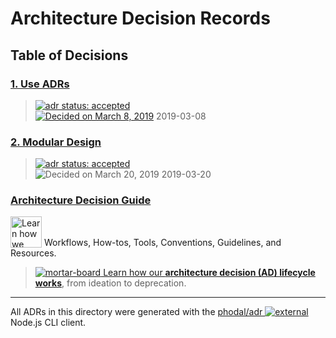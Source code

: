 # Architecture Decision Records

## Table of Decisions

### [1. Use ADRs][adr-0001]

> [![adr status: accepted][adr-accepted-badge]][adr-0001]<br>
> [![Decided on March 8, 2019][octicon-calendar]][adr-0001]
> <time datetime="2019-03-08">2019-03-08</time>

### [2. Modular Design][adr-0002]

> [![adr status: accepted][adr-accepted-badge]][adr-0002]<br>
> ![Decided on March 20, 2019][octicon-calendar] 2019-03-20

### [Architecture Decision Guide][ad-wiki]

<img alt="Learn how we democratically agree on architectural direction" height="50" src="https://cdnjs.cloudflare.com/ajax/libs/octicons/8.3.0/svg/tasklist.svg" width="50" valign="bottom">
Workflows, How-tos, Tools, Conventions, Guidelines, and Resources.

> [![mortar-board][octicon-mortar-board] Learn how our **architecture decision
> (<abbr>AD</abbr>) lifecycle works**][ad-wiki], from ideation to deprecation.

* * *

All ADRs in this directory were generated with the
[phodal/adr ![external][octicon-link-external]](https://github.com/phodal/adr#readme)
Node.js CLI client.

<!-- ⛔️ Link references ⛔️  -->

[adr-0001]: docs/adr/adr-0001-architecture-decision-record-use-adrs.md

[adr-0002]: docs/adr/adr-0002-architecture-decision-record-modular-design.md

<!-- Do not remove this line or anything under it. -->

[adr-accepted-badge]: https://flat.badgen.net/badge/ADR/accepted/44AD8E

[adr-proposed-badge]: https://flat.badgen.net/badge/ADR/proposed/AC900D

[adr-rejected-badge]: https://flat.badgen.net/badge/ADR/rejected/D9534F

[adr-deprecated-badge]: https://flat.badgen.net/badge/ADR/deprecated/7F8C8D

[ad-wiki]: https://github.com/commonality/archetypes-rules/wiki/Architecture-Decision-(AD)-Guide

[forcepoint-defn]: https://www.forcepoint.com/cyber-edu/data-leakage

[npmjs-about-modules-doc]: https://docs.npmjs.com/about-packages-and-modules#about-modules

[npmjs-about-packages-doc]: https://docs.npmjs.com/about-packages-and-modules#about-packages

[npmjs-public-registry-doc]: https://docs.npmjs.com/about-the-public-npm-registry

[semver-spec]: https://semver.org "Semantic Versioning 2.0.0 specification"

[gl-push-rules-doc]: https://docs.gitlab.com/ee/push_rules/push_rules.html

[gl-push-rules-api-docs]: https://docs.gitlab.com/ee/api/projects.html#push-rules-starter

[octicon-alert]: https://cdnjs.cloudflare.com/ajax/libs/octicons/8.3.0/svg/alert.svg

[octicon-arrow-down]: https://cdnjs.cloudflare.com/ajax/libs/octicons/8.3.0/svg/arrow-down.svg

[octicon-arrow-left]: https://cdnjs.cloudflare.com/ajax/libs/octicons/8.3.0/svg/arrow-left.svg

[octicon-arrow-right]: https://cdnjs.cloudflare.com/ajax/libs/octicons/8.3.0/svg/arrow-right.svg

[octicon-arrow-small-down]: https://cdnjs.cloudflare.com/ajax/libs/octicons/8.3.0/svg/arrow-small-down.svg

[octicon-arrow-small-left]: https://cdnjs.cloudflare.com/ajax/libs/octicons/8.3.0/svg/arrow-small-left.svg

[octicon-arrow-small-right]: https://cdnjs.cloudflare.com/ajax/libs/octicons/8.3.0/svg/arrow-small-right.svg

[octicon-arrow-small-up]: https://cdnjs.cloudflare.com/ajax/libs/octicons/8.3.0/svg/arrow-small-up.svg

[octicon-arrow-up]: https://cdnjs.cloudflare.com/ajax/libs/octicons/8.3.0/svg/arrow-up.svg

[octicon-beaker]: https://cdnjs.cloudflare.com/ajax/libs/octicons/8.3.0/svg/beaker.svg

[octicon-bell]: https://cdnjs.cloudflare.com/ajax/libs/octicons/8.3.0/svg/bell.svg

[octicon-bold]: https://cdnjs.cloudflare.com/ajax/libs/octicons/8.3.0/svg/bold.svg

[octicon-book]: https://cdnjs.cloudflare.com/ajax/libs/octicons/8.3.0/svg/book.svg

[octicon-bookmark]: https://cdnjs.cloudflare.com/ajax/libs/octicons/8.3.0/svg/bookmark.svg

[octicon-briefcase]: https://cdnjs.cloudflare.com/ajax/libs/octicons/8.3.0/svg/briefcase.svg

[octicon-broadcast]: https://cdnjs.cloudflare.com/ajax/libs/octicons/8.3.0/svg/broadcast.svg

[octicon-browser]: https://cdnjs.cloudflare.com/ajax/libs/octicons/8.3.0/svg/browser.svg

[octicon-bug]: https://cdnjs.cloudflare.com/ajax/libs/octicons/8.3.0/svg/bug.svg

[octicon-calendar]: https://cdnjs.cloudflare.com/ajax/libs/octicons/8.3.0/svg/calendar.svg

[octicon-check]: https://cdnjs.cloudflare.com/ajax/libs/octicons/8.3.0/svg/check.svg

[octicon-checklist]: https://cdnjs.cloudflare.com/ajax/libs/octicons/8.3.0/svg/checklist.svg

[octicon-chevron-down]: https://cdnjs.cloudflare.com/ajax/libs/octicons/8.3.0/svg/chevron-down.svg

[octicon-chevron-left]: https://cdnjs.cloudflare.com/ajax/libs/octicons/8.3.0/svg/chevron-left.svg

[octicon-chevron-right]: https://cdnjs.cloudflare.com/ajax/libs/octicons/8.3.0/svg/chevron-right.svg

[octicon-chevron-up]: https://cdnjs.cloudflare.com/ajax/libs/octicons/8.3.0/svg/chevron-up.svg

[octicon-circle-slash]: https://cdnjs.cloudflare.com/ajax/libs/octicons/8.3.0/svg/circle-slash.svg

[octicon-circuit-board]: https://cdnjs.cloudflare.com/ajax/libs/octicons/8.3.0/svg/circuit-board.svg

[octicon-clippy]: https://cdnjs.cloudflare.com/ajax/libs/octicons/8.3.0/svg/clippy.svg

[octicon-clock]: https://cdnjs.cloudflare.com/ajax/libs/octicons/8.3.0/svg/clock.svg

[octicon-cloud-download]: https://cdnjs.cloudflare.com/ajax/libs/octicons/8.3.0/svg/cloud-download.svg

[octicon-cloud-upload]: https://cdnjs.cloudflare.com/ajax/libs/octicons/8.3.0/svg/cloud-upload.svg

[octicon-code]: https://cdnjs.cloudflare.com/ajax/libs/octicons/8.3.0/svg/code.svg

[octicon-comment-discussion]: https://cdnjs.cloudflare.com/ajax/libs/octicons/8.3.0/svg/comment-discussion.svg

[octicon-comment]: https://cdnjs.cloudflare.com/ajax/libs/octicons/8.3.0/svg/comment.svg

[octicon-credit-card]: https://cdnjs.cloudflare.com/ajax/libs/octicons/8.3.0/svg/credit-card.svg

[octicon-dash]: https://cdnjs.cloudflare.com/ajax/libs/octicons/8.3.0/svg/dash.svg

[octicon-dashboard]: https://cdnjs.cloudflare.com/ajax/libs/octicons/8.3.0/svg/dashboard.svg

[octicon-database]: https://cdnjs.cloudflare.com/ajax/libs/octicons/8.3.0/svg/database.svg

[octicon-desktop-download]: https://cdnjs.cloudflare.com/ajax/libs/octicons/8.3.0/svg/desktop-download.svg

[octicon-device-camera-video]: https://cdnjs.cloudflare.com/ajax/libs/octicons/8.3.0/svg/device-camera-video.svg

[octicon-device-camera]: https://cdnjs.cloudflare.com/ajax/libs/octicons/8.3.0/svg/device-camera.svg

[octicon-device-desktop]: https://cdnjs.cloudflare.com/ajax/libs/octicons/8.3.0/svg/device-desktop.svg

[octicon-device-mobile]: https://cdnjs.cloudflare.com/ajax/libs/octicons/8.3.0/svg/device-mobile.svg

[octicon-diff-added]: https://cdnjs.cloudflare.com/ajax/libs/octicons/8.3.0/svg/diff-added.svg

[octicon-diff-ignored]: https://cdnjs.cloudflare.com/ajax/libs/octicons/8.3.0/svg/diff-ignored.svg

[octicon-diff-modified]: https://cdnjs.cloudflare.com/ajax/libs/octicons/8.3.0/svg/diff-modified.svg

[octicon-diff-removed]: https://cdnjs.cloudflare.com/ajax/libs/octicons/8.3.0/svg/diff-removed.svg

[octicon-diff-renamed]: https://cdnjs.cloudflare.com/ajax/libs/octicons/8.3.0/svg/diff-renamed.svg

[octicon-diff]: https://cdnjs.cloudflare.com/ajax/libs/octicons/8.3.0/svg/diff.svg

[octicon-ellipses]: https://cdnjs.cloudflare.com/ajax/libs/octicons/8.3.0/svg/ellipses.svg

[octicon-ellipsis]: https://cdnjs.cloudflare.com/ajax/libs/octicons/8.3.0/svg/ellipsis.svg

[octicon-eye]: https://cdnjs.cloudflare.com/ajax/libs/octicons/8.3.0/svg/eye.svg

[octicon-file-binary]: https://cdnjs.cloudflare.com/ajax/libs/octicons/8.3.0/svg/file-binary.svg

[octicon-file-code]: https://cdnjs.cloudflare.com/ajax/libs/octicons/8.3.0/svg/file-code.svg

[octicon-file-directory]: https://cdnjs.cloudflare.com/ajax/libs/octicons/8.3.0/svg/file-directory.svg

[octicon-file-media]: https://cdnjs.cloudflare.com/ajax/libs/octicons/8.3.0/svg/file-media.svg

[octicon-file-pdf]: https://cdnjs.cloudflare.com/ajax/libs/octicons/8.3.0/svg/file-pdf.svg

[octicon-file-submodule]: https://cdnjs.cloudflare.com/ajax/libs/octicons/8.3.0/svg/file-submodule.svg

[octicon-file-symlink-directory]: https://cdnjs.cloudflare.com/ajax/libs/octicons/8.3.0/svg/file-symlink-directory.svg

[octicon-file-symlink-file]: https://cdnjs.cloudflare.com/ajax/libs/octicons/8.3.0/svg/file-symlink-file.svg

[octicon-file-text]: https://cdnjs.cloudflare.com/ajax/libs/octicons/8.3.0/svg/file-text.svg

[octicon-file-zip]: https://cdnjs.cloudflare.com/ajax/libs/octicons/8.3.0/svg/file-zip.svg

[octicon-file]: https://cdnjs.cloudflare.com/ajax/libs/octicons/8.3.0/svg/file.svg

[octicon-flame]: https://cdnjs.cloudflare.com/ajax/libs/octicons/8.3.0/svg/flame.svg

[octicon-fold]: https://cdnjs.cloudflare.com/ajax/libs/octicons/8.3.0/svg/fold.svg

[octicon-gear]: https://cdnjs.cloudflare.com/ajax/libs/octicons/8.3.0/svg/gear.svg

[octicon-gift]: https://cdnjs.cloudflare.com/ajax/libs/octicons/8.3.0/svg/gift.svg

[octicon-gist-secret]: https://cdnjs.cloudflare.com/ajax/libs/octicons/8.3.0/svg/gist-secret.svg

[octicon-gist]: https://cdnjs.cloudflare.com/ajax/libs/octicons/8.3.0/svg/gist.svg

[octicon-git-branch]: https://cdnjs.cloudflare.com/ajax/libs/octicons/8.3.0/svg/git-branch.svg

[octicon-git-commit]: https://cdnjs.cloudflare.com/ajax/libs/octicons/8.3.0/svg/git-commit.svg

[octicon-git-compare]: https://cdnjs.cloudflare.com/ajax/libs/octicons/8.3.0/svg/git-compare.svg

[octicon-git-merge]: https://cdnjs.cloudflare.com/ajax/libs/octicons/8.3.0/svg/git-merge.svg

[octicon-git-pull-request]: https://cdnjs.cloudflare.com/ajax/libs/octicons/8.3.0/svg/git-pull-request.svg

[octicon-globe]: https://cdnjs.cloudflare.com/ajax/libs/octicons/8.3.0/svg/globe.svg

[octicon-grabber]: https://cdnjs.cloudflare.com/ajax/libs/octicons/8.3.0/svg/grabber.svg

[octicon-graph]: https://cdnjs.cloudflare.com/ajax/libs/octicons/8.3.0/svg/graph.svg

[octicon-heart]: https://cdnjs.cloudflare.com/ajax/libs/octicons/8.3.0/svg/heart.svg

[octicon-history]: https://cdnjs.cloudflare.com/ajax/libs/octicons/8.3.0/svg/history.svg

[octicon-home]: https://cdnjs.cloudflare.com/ajax/libs/octicons/8.3.0/svg/home.svg

[octicon-horizontal-rule]: https://cdnjs.cloudflare.com/ajax/libs/octicons/8.3.0/svg/horizontal-rule.svg

[octicon-hubot]: https://cdnjs.cloudflare.com/ajax/libs/octicons/8.3.0/svg/hubot.svg

[octicon-inbox]: https://cdnjs.cloudflare.com/ajax/libs/octicons/8.3.0/svg/inbox.svg

[octicon-info]: https://cdnjs.cloudflare.com/ajax/libs/octicons/8.3.0/svg/info.svg

[octicon-issue-closed]: https://cdnjs.cloudflare.com/ajax/libs/octicons/8.3.0/svg/issue-closed.svg

[octicon-issue-opened]: https://cdnjs.cloudflare.com/ajax/libs/octicons/8.3.0/svg/issue-opened.svg

[octicon-issue-reopened]: https://cdnjs.cloudflare.com/ajax/libs/octicons/8.3.0/svg/issue-reopened.svg

[octicon-italic]: https://cdnjs.cloudflare.com/ajax/libs/octicons/8.3.0/svg/italic.svg

[octicon-jersey]: https://cdnjs.cloudflare.com/ajax/libs/octicons/8.3.0/svg/jersey.svg

[octicon-key]: https://cdnjs.cloudflare.com/ajax/libs/octicons/8.3.0/svg/key.svg

[octicon-keyboard]: https://cdnjs.cloudflare.com/ajax/libs/octicons/8.3.0/svg/keyboard.svg

[octicon-law]: https://cdnjs.cloudflare.com/ajax/libs/octicons/8.3.0/svg/law.svg

[octicon-light-bulb]: https://cdnjs.cloudflare.com/ajax/libs/octicons/8.3.0/svg/light-bulb.svg

[octicon-link-external]: https://cdnjs.cloudflare.com/ajax/libs/octicons/8.3.0/svg/link-external.svg

[octicon-link]: https://cdnjs.cloudflare.com/ajax/libs/octicons/8.3.0/svg/link.svg

[octicon-list-ordered]: https://cdnjs.cloudflare.com/ajax/libs/octicons/8.3.0/svg/list-ordered.svg

[octicon-list-unordered]: https://cdnjs.cloudflare.com/ajax/libs/octicons/8.3.0/svg/list-unordered.svg

[octicon-location]: https://cdnjs.cloudflare.com/ajax/libs/octicons/8.3.0/svg/location.svg

[octicon-lock]: https://cdnjs.cloudflare.com/ajax/libs/octicons/8.3.0/svg/lock.svg

[octicon-logo-gist]: https://cdnjs.cloudflare.com/ajax/libs/octicons/8.3.0/svg/logo-gist.svg

[octicon-logo-github]: https://cdnjs.cloudflare.com/ajax/libs/octicons/8.3.0/svg/logo-github.svg

[octicon-mail-read]: https://cdnjs.cloudflare.com/ajax/libs/octicons/8.3.0/svg/mail-read.svg

[octicon-mail-reply]: https://cdnjs.cloudflare.com/ajax/libs/octicons/8.3.0/svg/mail-reply.svg

[octicon-mail]: https://cdnjs.cloudflare.com/ajax/libs/octicons/8.3.0/svg/mail.svg

[octicon-mark-github]: https://cdnjs.cloudflare.com/ajax/libs/octicons/8.3.0/svg/mark-github.svg

[octicon-markdown]: https://cdnjs.cloudflare.com/ajax/libs/octicons/8.3.0/svg/markdown.svg

[octicon-megaphone]: https://cdnjs.cloudflare.com/ajax/libs/octicons/8.3.0/svg/megaphone.svg

[octicon-mention]: https://cdnjs.cloudflare.com/ajax/libs/octicons/8.3.0/svg/mention.svg

[octicon-milestone]: https://cdnjs.cloudflare.com/ajax/libs/octicons/8.3.0/svg/milestone.svg

[octicon-mirror]: https://cdnjs.cloudflare.com/ajax/libs/octicons/8.3.0/svg/mirror.svg

[octicon-mortar-board]: https://cdnjs.cloudflare.com/ajax/libs/octicons/8.3.0/svg/mortar-board.svg

[octicon-mute]: https://cdnjs.cloudflare.com/ajax/libs/octicons/8.3.0/svg/mute.svg

[octicon-no-newline]: https://cdnjs.cloudflare.com/ajax/libs/octicons/8.3.0/svg/no-newline.svg

[octicon-octoface]: https://cdnjs.cloudflare.com/ajax/libs/octicons/8.3.0/svg/octoface.svg

[octicon-organization]: https://cdnjs.cloudflare.com/ajax/libs/octicons/8.3.0/svg/organization.svg

[octicon-package]: https://cdnjs.cloudflare.com/ajax/libs/octicons/8.3.0/svg/package.svg

[octicon-paintcan]: https://cdnjs.cloudflare.com/ajax/libs/octicons/8.3.0/svg/paintcan.svg

[octicon-pencil]: https://cdnjs.cloudflare.com/ajax/libs/octicons/8.3.0/svg/pencil.svg

[octicon-person]: https://cdnjs.cloudflare.com/ajax/libs/octicons/8.3.0/svg/person.svg

[octicon-pin]: https://cdnjs.cloudflare.com/ajax/libs/octicons/8.3.0/svg/pin.svg

[octicon-plug]: https://cdnjs.cloudflare.com/ajax/libs/octicons/8.3.0/svg/plug.svg

[octicon-plus-small]: https://cdnjs.cloudflare.com/ajax/libs/octicons/8.3.0/svg/plus-small.svg

[octicon-plus]: https://cdnjs.cloudflare.com/ajax/libs/octicons/8.3.0/svg/plus.svg

[octicon-primitive-dot]: https://cdnjs.cloudflare.com/ajax/libs/octicons/8.3.0/svg/primitive-dot.svg

[octicon-primitive-square]: https://cdnjs.cloudflare.com/ajax/libs/octicons/8.3.0/svg/primitive-square.svg

[octicon-pulse]: https://cdnjs.cloudflare.com/ajax/libs/octicons/8.3.0/svg/pulse.svg

[octicon-question]: https://cdnjs.cloudflare.com/ajax/libs/octicons/8.3.0/svg/question.svg

[octicon-quote]: https://cdnjs.cloudflare.com/ajax/libs/octicons/8.3.0/svg/quote.svg

[octicon-radio-tower]: https://cdnjs.cloudflare.com/ajax/libs/octicons/8.3.0/svg/radio-tower.svg

[octicon-reply]: https://cdnjs.cloudflare.com/ajax/libs/octicons/8.3.0/svg/reply.svg

[octicon-repo-clone]: https://cdnjs.cloudflare.com/ajax/libs/octicons/8.3.0/svg/repo-clone.svg

[octicon-repo-force-push]: https://cdnjs.cloudflare.com/ajax/libs/octicons/8.3.0/svg/repo-force-push.svg

[octicon-repo-forked]: https://cdnjs.cloudflare.com/ajax/libs/octicons/8.3.0/svg/repo-forked.svg

[octicon-repo-pull]: https://cdnjs.cloudflare.com/ajax/libs/octicons/8.3.0/svg/repo-pull.svg

[octicon-repo-push]: https://cdnjs.cloudflare.com/ajax/libs/octicons/8.3.0/svg/repo-push.svg

[octicon-repo]: https://cdnjs.cloudflare.com/ajax/libs/octicons/8.3.0/svg/repo.svg

[octicon-rocket]: https://cdnjs.cloudflare.com/ajax/libs/octicons/8.3.0/svg/rocket.svg

[octicon-rss]: https://cdnjs.cloudflare.com/ajax/libs/octicons/8.3.0/svg/rss.svg

[octicon-ruby]: https://cdnjs.cloudflare.com/ajax/libs/octicons/8.3.0/svg/ruby.svg

[octicon-search]: https://cdnjs.cloudflare.com/ajax/libs/octicons/8.3.0/svg/search.svg

[octicon-server]: https://cdnjs.cloudflare.com/ajax/libs/octicons/8.3.0/svg/server.svg

[octicon-settings]: https://cdnjs.cloudflare.com/ajax/libs/octicons/8.3.0/svg/settings.svg

[octicon-shield]: https://cdnjs.cloudflare.com/ajax/libs/octicons/8.3.0/svg/shield.svg

[octicon-sign-in]: https://cdnjs.cloudflare.com/ajax/libs/octicons/8.3.0/svg/sign-in.svg

[octicon-sign-out]: https://cdnjs.cloudflare.com/ajax/libs/octicons/8.3.0/svg/sign-out.svg

[octicon-smiley]: https://cdnjs.cloudflare.com/ajax/libs/octicons/8.3.0/svg/smiley.svg

[octicon-squirrel]: https://cdnjs.cloudflare.com/ajax/libs/octicons/8.3.0/svg/squirrel.svg

[octicon-star]: https://cdnjs.cloudflare.com/ajax/libs/octicons/8.3.0/svg/star.svg

[octicon-stop]: https://cdnjs.cloudflare.com/ajax/libs/octicons/8.3.0/svg/stop.svg

[octicon-sync]: https://cdnjs.cloudflare.com/ajax/libs/octicons/8.3.0/svg/sync.svg

[octicon-tag]: https://cdnjs.cloudflare.com/ajax/libs/octicons/8.3.0/svg/tag.svg

[octicon-tasklist]: https://cdnjs.cloudflare.com/ajax/libs/octicons/8.3.0/svg/tasklist.svg

[octicon-telescope]: https://cdnjs.cloudflare.com/ajax/libs/octicons/8.3.0/svg/telescope.svg

[octicon-terminal]: https://cdnjs.cloudflare.com/ajax/libs/octicons/8.3.0/svg/terminal.svg

[octicon-text-size]: https://cdnjs.cloudflare.com/ajax/libs/octicons/8.3.0/svg/text-size.svg

[octicon-three-bars]: https://cdnjs.cloudflare.com/ajax/libs/octicons/8.3.0/svg/three-bars.svg

[octicon-thumbsdown]: https://cdnjs.cloudflare.com/ajax/libs/octicons/8.3.0/svg/thumbsdown.svg

[octicon-thumbsup]: https://cdnjs.cloudflare.com/ajax/libs/octicons/8.3.0/svg/thumbsup.svg

[octicon-tools]: https://cdnjs.cloudflare.com/ajax/libs/octicons/8.3.0/svg/tools.svg

[octicon-trashcan]: https://cdnjs.cloudflare.com/ajax/libs/octicons/8.3.0/svg/trashcan.svg

[octicon-triangle-down]: https://cdnjs.cloudflare.com/ajax/libs/octicons/8.3.0/svg/triangle-down.svg

[octicon-triangle-left]: https://cdnjs.cloudflare.com/ajax/libs/octicons/8.3.0/svg/triangle-left.svg

[octicon-triangle-right]: https://cdnjs.cloudflare.com/ajax/libs/octicons/8.3.0/svg/triangle-right.svg

[octicon-triangle-up]: https://cdnjs.cloudflare.com/ajax/libs/octicons/8.3.0/svg/triangle-up.svg

[octicon-unfold]: https://cdnjs.cloudflare.com/ajax/libs/octicons/8.3.0/svg/unfold.svg

[octicon-unmute]: https://cdnjs.cloudflare.com/ajax/libs/octicons/8.3.0/svg/unmute.svg

[octicon-unverified]: https://cdnjs.cloudflare.com/ajax/libs/octicons/8.3.0/svg/unverified.svg

[octicon-verified]: https://cdnjs.cloudflare.com/ajax/libs/octicons/8.3.0/svg/verified.svg

[octicon-versions]: https://cdnjs.cloudflare.com/ajax/libs/octicons/8.3.0/svg/versions.svg

[octicon-watch]: https://cdnjs.cloudflare.com/ajax/libs/octicons/8.3.0/svg/watch.svg

[octicon-x]: https://cdnjs.cloudflare.com/ajax/libs/octicons/8.3.0/svg/x.svg
